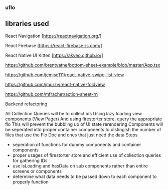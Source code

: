 ### uflo

## libraries used

React Navigation [https://reactnavigation.org/]

React Firebase [https://react-firebase-js.com/]

React Native UI Kitten [https://akveo.github.io/]


https://github.com/brentvatne/bottom-sheet-example/blob/master/App.tsx

https://github.com/jemise111/react-native-swipe-list-view

https://github.com/jmurzy/react-native-foldview

https://github.com/mfrachet/action-sheet-rn


Backend refactoring

All Collection Queries will be to collect ids
Using lazy loading view components (View Pager)
And using firestorter store, query the appropriate flo
This will prevent the bubbling up of UI state rerendering
Components will be seperated into proper container components
to distingish the number of files that use the Flo Doc and ones that just need the data
Steps
- seperation of functions for dummy components and container components
- proper usages of firestorter store and efficient use of collection queries for gathering IDs
- use isLoading and hasData on sub components rather than entire screens or components
- determine what data needs to be passed down to each component to properly function




